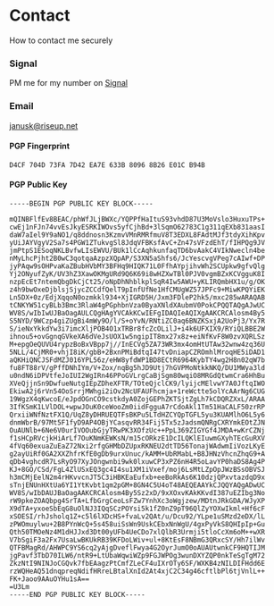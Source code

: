 # Contact
How to contact me securely

### Signal

PM me for my number on [Signal](https://signal.org)

### Email 

janusk@riseup.net

#### PGP Fingerprint

```D4CF 704D 73FA 7D42 EA7E 633B 8096 8B26 E01C B94B```

#### PGP Public Key

```
-----BEGIN PGP PUBLIC KEY BLOCK-----

mQINBFlfEv8BEAC/phWfJLjBWXc/YQPPfHaItuS93vhdD87U3MoVslo3HuxuTPs+
cwEj1nFJn74vvEsJkyESRKIWOvs5yfCjhBd+3lSqmO62783C1g311qEXb831aasI
daW7aIel9Y9aNO1/q8ddnosn3KzmvVMnRMRfmuV8T3EDXL8FAdtMJf3tdyXihKpv
yUiJAYVgyV2Sa7s4PGW1ZTukvgSl8JdqVFBKsfAvC+Zn47sVFzdEhT/fIHPQg9JV
jmPtpS1ESoqNKLBvfwLIsEWVU/BUk1lCcAqhkunfaqTD6bvAakC4VIkNwecln4be
nMyLhcPjht2B0wC3qotqaAzpzXQpAP/S3XN5aShfs6/JcYescvgVPeg7cAIwf+DP
jyPAqw9sOHPvaKaZBubHVbMY3BFHq9HIQK71L0FfhAYpjihvWh2SCUpkw9gfvQlg
Yj2ONyufZyK/UV3hZ3XawOKMgURd9Q6K69i8wHZXwTBl0PJV0vgmBZxKCVgguK8I
nzpEcEt7ntemQbgDkCjCt25/oNpDhNhblkplSqR4Iw5AWU+yKLIRQmbHX1u/g/OK
z4h9bwOxeDjblsjSjycZCCdfQelT9pInfUfNe1HfCMUgWZ57JPFc9+MiwKPQYiEK
Ln5DX+0z/EdjXqqoN0ozmkkl934+XjIGRD5H/Jxm3FDleP2hk5/mxc285wARAQAB
tCNKYW51cyBLb3Bmc3RlaW4gPGphbnVza0ByaXNldXAubmV0PokCPQQTAQgAJwUC
WV8S/wIbIwUJBaOagAULCQgHAgYVCAkKCwIEFgIDAQIeAQIXgAAKCRCAlosm4By5
S5NYD/9WCzp4giZUgBi4mWy9O/l/S+oYvN/RNtiZC0aq6BNZKSxjA2UoPj3/Yx7R
S/ieNxYkkdYw3i7imcXljPOB4O1xTRBr8fcZcOLilJ+i4k6UFXIX9/RYiQLBBE2W
ihnou5+ovGgnqGVkeXA6dVeJsUOX1w5ngipIT8mx27x8z+eiNfKvF8W0zvXQRLSz
M+epgOeQUVU4rypzBoBxVBpp7j//InECVg5ZA73WR3mx4omHtUTAw32wnw4zq36U
5NLL/4CjMR0+vhjI8iK/gbB+2BxnPMiBdtqI47tvDniapCZROmhlMroqHE5iDAD1
aQKHiQNCJSFdMZJ016YPL56z/eHW8yfdWP1BD8ECtR6964KybTY4wg2H8n02qW7b
fu8FT88rV/gPffDNhIYm/V+Zox/nqBg5hJD9Utj7hGVPMoNtkkNKQ/DU1MWya3ld
u0ndN6iDPVtfeJoIUI2WgIRn46PPoGVLrgCaBjSgm80wqiO8MRGdQtwmCra6HhBu
XVeQjjnSn9DwfueNutgIEpZDheXFTR/TOteQjclCK9/lyijcMElvwY7A0JftqIWO
EkiwA2j6rVn54OoSrrjMWhgi2iOv2NcUFAUFhcmja+1reWctte5olYcAArNg6CUG
19WgzX4qKwcoE/eJpdOGnCO9cstkdyA0ZojGEPhZKTSjtZgLh7kCDQRZXxL/ARAA
3IfKSmK1LVlDOL+wpwJOuK0ceWooZm0iidFgguA7rCdoAkl1Tm51HaCALF50zrRP
QrxiiWNfNztFX1Q/UqZ8yDHRUEQTFsBKPu5LTdHZCYQpTGFL5yu3KUAMlhO6L5y6
dnmWbrB/97Mt5F1fyD9AP4OBjYCasqvRR34Fij5Tx5zJadsmQNRgCXRYmkEOtZJN
OuAUNlb+6Ne6V0urIVOOubGjyTRwPK3XOfzUc++PpL369ZIGYGf4JMDA+wKrCZNj
f1sHCpRVcjkHiArLf7OuKNmKEWKsN/m15cORkzE1DcILQKlEIuwmGXyhTEcGuRXV
4fVq60exuaZuEaZ72Nxi2rfgGHMbDZUpxRKNEU2dtTD56TonajWAdwmIiVozLKyE
g2ayUiRf0GA2XXZhfrKfE0gDb9urxUnuc/kAMM+UbRMabL+B8JHNzVhcnZhqG9+A
qDb4vghcdR7LsRyO97XyJOngwnbi9wk0lxuwCP3xPZ6nH4R5oLavYP0haDS8Ag4P
KJ+8GO/CSd/FgL4ZlUSxEQ3gc4I4su1XM1iVxef/moj6LsMtLZpOpJWzBSsOBVSJ
h3mCMjEelN2m4rHKvvcnJT5C3iHBKEaEufxb+eeBoRkAs6K10dzjQPxvtazdqD9x
sTnjENUnHXtUa6YI1YtKvbt1qm2pGM+8GN4C5U4oT48AEQEAAYkCJQQYAQgADwUC
WV8S/wIbDAUJBaOagAAKCRCAlosm4By5Sz2xD/9xXOxvKAkKKvdI387uEZIbg3No
rW9pkeZOAQbpg4SrTA+LfbGrgCeoLsFZw7YnhXc3oWgjzew/MDtnJRkGDA/WJyXP
X9dTA+yxoeSbEqG8uOlNJ3IQqSCzPOYsi5k1fZ0nZ9pT96QlZyYOXwIkml+Hf6cF
xSOESI/rhJsholq1Z+c5l6lXDcHS+fvaLv2QAt/u/Dcu92/YLpe1uSMzd2eDX/lL
zPWOmuylwu+2B8PYnWcQ+5s458uiSsWn9UskCEbxNnWgU/4gxPyVkS8QHIpIp+Gu
Qth50TMOeNz4M1dHJJxd3Dt00yUFb4UeCDo7xlQlbR3Urmji5tloCcXm6oM++wXR
V7bSgiF3a2Fx7UsaLwBKUkRB39KFDoLWiv+ul+8KtEsF8NBmG3QRxcSY/Hh7ilWv
QTFBMagRd/AHWPC9YS6cq2yAjgDveflFwya4G2OyrJumO0oAUAUtwnkCF9HQTIJM
jgPavf3TbD70ILW6/ntR9+LtUbaWqwiWZp9FGJWPOg3wunDXYZQP0nkTeSgTgM72
ZkzNtI9NINJoCGQvk7fbEAagzPtCmfZLeCF4uIXrOTy6SF/WXKB4zNILDIFHdd6E
rzWQHeAQ51dnqpreqNdifHRreLBtalXnId2At4xjC2C34g46cftlbPl6tjVnlL++
FK+Jaoo9AAuOYHu1sA==
=U3Lm
-----END PGP PUBLIC KEY BLOCK-----
```

